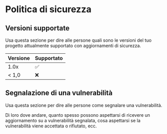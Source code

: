 # Politica di sicurezza

## Versioni supportate

Usa questa sezione per dire alle persone quali sono le versioni del tuo progetto
attualmente supportato con aggiornamenti di sicurezza.

| Versione | Supportato |
| ------- | ------------------ |
| 1.0x | :white_check_mark: |
| < 1,0 | :x: |

## Segnalazione di una vulnerabilità

Usa questa sezione per dire alle persone come segnalare una vulnerabilità.

Dì loro dove andare, quanto spesso possono aspettarsi di ricevere un aggiornamento su a
vulnerabilità segnalata, cosa aspettarsi se la vulnerabilità viene accettata o
rifiutato, ecc.
